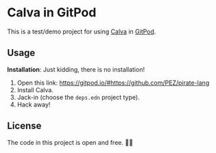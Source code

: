 # Calva in GitPod

This is a test/demo project for using [Calva](https://github.com/BetterThanTomorrow/calva) in [GitPod](https://gitpod.io).

## Usage

**Installation**: Just kidding, there is no installation!

1. Open this link: https://gitpod.io/#https://github.com/PEZ/pirate-lang
1. Install Calva.
1. Jack-in (choose the `deps.edn` project type).
1. Hack away!

## License

The code in this project is open and free. 🍺🗽

